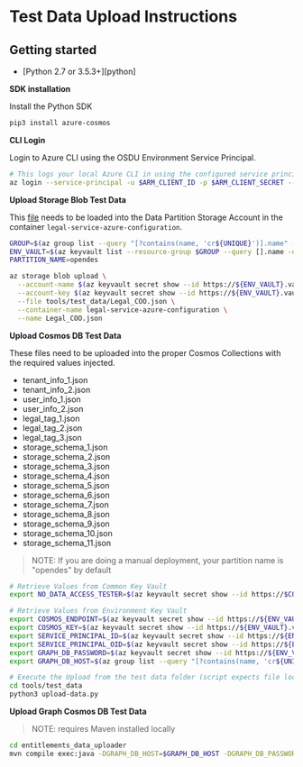 # Test Data Upload Instructions

## Getting started

* [Python 2.7 or 3.5.3+][python]

__SDK installation__

Install the Python SDK

```bash
pip3 install azure-cosmos
```

__CLI Login__

Login to Azure CLI using the OSDU Environment Service Principal.

```bash
# This logs your local Azure CLI in using the configured service principal.
az login --service-principal -u $ARM_CLIENT_ID -p $ARM_CLIENT_SECRET --tenant $ARM_TENANT_ID
```

__Upload Storage Blob Test Data__

This [file](../tools/test_data/Legal_COO.json) needs to be loaded into the Data Partition Storage Account in the container  `legal-service-azure-configuration`.

```bash
GROUP=$(az group list --query "[?contains(name, 'cr${UNIQUE}')].name" -otsv)
ENV_VAULT=$(az keyvault list --resource-group $GROUP --query [].name -otsv)
PARTITION_NAME=opendes

az storage blob upload \
  --account-name $(az keyvault secret show --id https://${ENV_VAULT}.vault.azure.net/secrets/${PARTITION_NAME}-storage --query value -otsv) \
  --account-key $(az keyvault secret show --id https://${ENV_VAULT}.vault.azure.net/secrets/${PARTITION_NAME}-storage-key --query value -otsv) \
  --file tools/test_data/Legal_COO.json \
  --container-name legal-service-azure-configuration \
  --name Legal_COO.json
```

__Upload Cosmos DB Test Data__

These files need to be uploaded into the proper Cosmos Collections with the required values injected.

- tenant_info_1.json
- tenant_info_2.json
- user_info_1.json
- user_info_2.json
- legal_tag_1.json
- legal_tag_2.json
- legal_tag_3.json
- storage_schema_1.json
- storage_schema_2.json
- storage_schema_3.json
- storage_schema_4.json
- storage_schema_5.json
- storage_schema_6.json
- storage_schema_7.json
- storage_schema_8.json
- storage_schema_9.json
- storage_schema_10.json
- storage_schema_11.json

> NOTE: If you are doing a manual deployment, your partition name is "opendes" by default

```bash
# Retrieve Values from Common Key Vault
export NO_DATA_ACCESS_TESTER=$(az keyvault secret show --id https://$COMMON_VAULT.vault.azure.net/secrets/osdu-mvp-${UNIQUE}-noaccess-clientid --query value -otsv)

# Retrieve Values from Environment Key Vault
export COSMOS_ENDPOINT=$(az keyvault secret show --id https://${ENV_VAULT}.vault.azure.net/secrets/${PARTITION_NAME}-cosmos-endpoint --query value -otsv)
export COSMOS_KEY=$(az keyvault secret show --id https://${ENV_VAULT}.vault.azure.net/secrets/${PARTITION_NAME}-cosmos-primary-key --query value -otsv)
export SERVICE_PRINCIPAL_ID=$(az keyvault secret show --id https://${ENV_VAULT}.vault.azure.net/secrets/app-dev-sp-username --query value -otsv)
export SERVICE_PRINCIPAL_OID=$(az keyvault secret show --id https://${ENV_VAULT}.vault.azure.net/secrets/app-dev-sp-id --query value -otsv)
export GRAPH_DB_PASSWORD=$(az keyvault secret show --id https://${ENV_VAULT}.vault.azure.net/secrets/graph-db-primary-key --query value -otsv)
export GRAPH_DB_HOST=$(az group list --query "[?contains(name, 'cr${UNIQUE}')].name" -otsv | awk '{ print substr( $0, 1, length($0)-3 ) }')-graph.gremlin.cosmos.azure.com

# Execute the Upload from the test data folder (script expects file locally)
cd tools/test_data
python3 upload-data.py
```
__Upload Graph Cosmos DB Test Data__

> NOTE: requires Maven installed locally
```bash
cd entitlements_data_uploader
mvn compile exec:java -DGRAPH_DB_HOST=$GRAPH_DB_HOST -DGRAPH_DB_PASSWORD=$GRAPH_DB_PASSWORD -DSERVICE_PRINCIPAL_ID=$SERVICE_PRINCIPAL_ID -DNO_DATA_ACCESS_TESTER=$NO_DATA_ACCESS_TESTER -DDOMAIN=contoso.com
```
